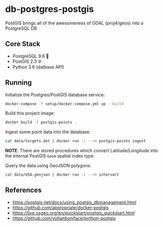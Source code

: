 # db-postgres-postgis 

PostGIS brings all of the awesomeness of GDAL (proj4/geos) into a PostgreSQL DB

## Core Stack

* PostgreSQL 9.6 :elephant:
* PostGIS 2.3 :globe_with_meridians:
* Python 3.6 (datbase API)

## Running

Initialize the Postgres/PostGIS database service:
```bash
docker-compose -f setup/docker-compose.yml up --build
```

Build this project image:
```bash
docker build -t postgis-points .
```

Ingest some point data into the database:
```bash
cat data/targets.dat | docker run -i --rm postgis-points ingest
```

**NOTE**: There are stored procedures which convert Latitude/Longitude into the 
internal PostGIS `Geom` spatial index type

Query the data using GeoJSON polygons:
```bash
cat data/USA.geojson | docker run -i --rm intersect
```

## References

* https://postgis.net/docs/using_postgis_dbmanagement.html
* https://github.com/appropriate/docker-postgis
* https://live.osgeo.org/en/quickstart/postgis_quickstart.html
* https://github.com/yohanboniface/python-postgis

